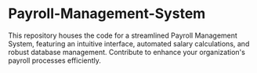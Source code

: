 # Payroll-Management-System
This repository houses the code for a streamlined Payroll Management System, featuring an intuitive interface, automated salary calculations, and robust database management. Contribute to enhance your organization's payroll processes efficiently.
